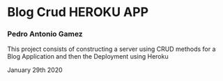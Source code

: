 <h1>
    Blog Crud HEROKU APP
</h1>

<h3>
    Pedro Antonio Gamez 
</h3>

<p>
    This project consists of constructing a server using CRUD methods for a Blog Application and then the Deployment using Heroku 
</p>
<p>
    January 29th 2020
</p>